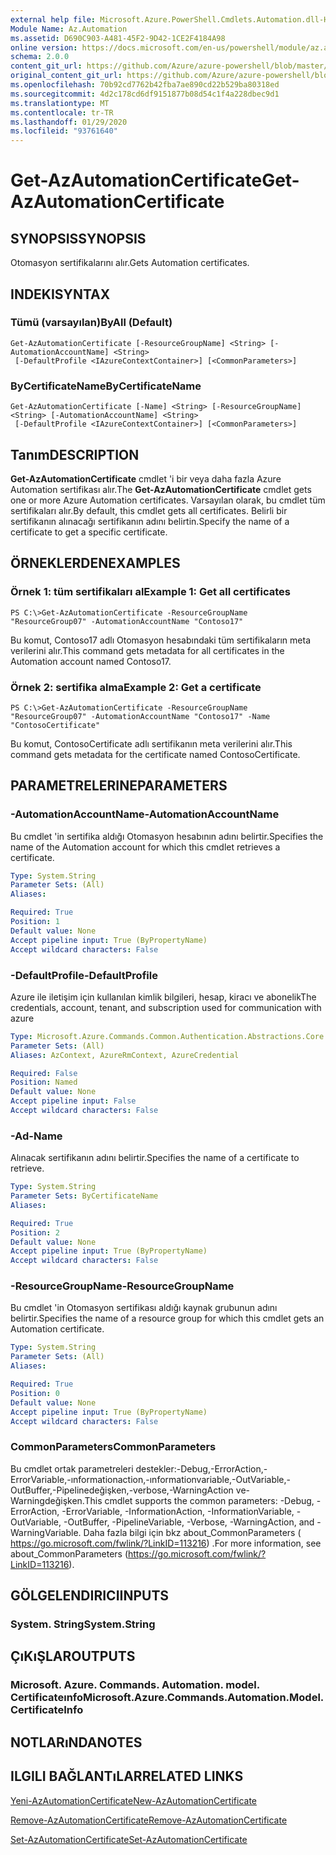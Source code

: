 ```yaml
---
external help file: Microsoft.Azure.PowerShell.Cmdlets.Automation.dll-Help.xml
Module Name: Az.Automation
ms.assetid: D690C903-A481-45F2-9D42-1CE2F4184A98
online version: https://docs.microsoft.com/en-us/powershell/module/az.automation/get-azautomationcertificate
schema: 2.0.0
content_git_url: https://github.com/Azure/azure-powershell/blob/master/src/Automation/Automation/help/Get-AzAutomationCertificate.md
original_content_git_url: https://github.com/Azure/azure-powershell/blob/master/src/Automation/Automation/help/Get-AzAutomationCertificate.md
ms.openlocfilehash: 70b92cd7762b42fba7ae890cd22b529ba80318ed
ms.sourcegitcommit: 4d2c178cd6df9151877b08d54c1f4a228dbec9d1
ms.translationtype: MT
ms.contentlocale: tr-TR
ms.lasthandoff: 01/29/2020
ms.locfileid: "93761640"
---
```

# <span data-ttu-id="01d9f-101">Get-AzAutomationCertificate</span><span class="sxs-lookup"><span data-stu-id="01d9f-101">Get-AzAutomationCertificate</span></span>

## <span data-ttu-id="01d9f-102">SYNOPSIS</span><span class="sxs-lookup"><span data-stu-id="01d9f-102">SYNOPSIS</span></span>
<span data-ttu-id="01d9f-103">Otomasyon sertifikalarını alır.</span><span class="sxs-lookup"><span data-stu-id="01d9f-103">Gets Automation certificates.</span></span>

## <span data-ttu-id="01d9f-104">INDEKI</span><span class="sxs-lookup"><span data-stu-id="01d9f-104">SYNTAX</span></span>

### <span data-ttu-id="01d9f-105">Tümü (varsayılan)</span><span class="sxs-lookup"><span data-stu-id="01d9f-105">ByAll (Default)</span></span>
```
Get-AzAutomationCertificate [-ResourceGroupName] <String> [-AutomationAccountName] <String>
 [-DefaultProfile <IAzureContextContainer>] [<CommonParameters>]
```

### <span data-ttu-id="01d9f-106">ByCertificateName</span><span class="sxs-lookup"><span data-stu-id="01d9f-106">ByCertificateName</span></span>
```
Get-AzAutomationCertificate [-Name] <String> [-ResourceGroupName] <String> [-AutomationAccountName] <String>
 [-DefaultProfile <IAzureContextContainer>] [<CommonParameters>]
```

## <span data-ttu-id="01d9f-107">Tanım</span><span class="sxs-lookup"><span data-stu-id="01d9f-107">DESCRIPTION</span></span>
<span data-ttu-id="01d9f-108">**Get-AzAutomationCertificate** cmdlet 'i bir veya daha fazla Azure Automation sertifikası alır.</span><span class="sxs-lookup"><span data-stu-id="01d9f-108">The **Get-AzAutomationCertificate** cmdlet gets one or more Azure Automation certificates.</span></span>
<span data-ttu-id="01d9f-109">Varsayılan olarak, bu cmdlet tüm sertifikaları alır.</span><span class="sxs-lookup"><span data-stu-id="01d9f-109">By default, this cmdlet gets all certificates.</span></span>
<span data-ttu-id="01d9f-110">Belirli bir sertifikanın alınacağı sertifikanın adını belirtin.</span><span class="sxs-lookup"><span data-stu-id="01d9f-110">Specify the name of a certificate to get a specific certificate.</span></span>

## <span data-ttu-id="01d9f-111">ÖRNEKLERDEN</span><span class="sxs-lookup"><span data-stu-id="01d9f-111">EXAMPLES</span></span>

### <span data-ttu-id="01d9f-112">Örnek 1: tüm sertifikaları al</span><span class="sxs-lookup"><span data-stu-id="01d9f-112">Example 1: Get all certificates</span></span>
```
PS C:\>Get-AzAutomationCertificate -ResourceGroupName "ResourceGroup07" -AutomationAccountName "Contoso17"
```

<span data-ttu-id="01d9f-113">Bu komut, Contoso17 adlı Otomasyon hesabındaki tüm sertifikaların meta verilerini alır.</span><span class="sxs-lookup"><span data-stu-id="01d9f-113">This command gets metadata for all certificates in the Automation account named Contoso17.</span></span>

### <span data-ttu-id="01d9f-114">Örnek 2: sertifika alma</span><span class="sxs-lookup"><span data-stu-id="01d9f-114">Example 2: Get a certificate</span></span>
```
PS C:\>Get-AzAutomationCertificate -ResourceGroupName "ResourceGroup07" -AutomationAccountName "Contoso17" -Name "ContosoCertificate"
```

<span data-ttu-id="01d9f-115">Bu komut, ContosoCertificate adlı sertifikanın meta verilerini alır.</span><span class="sxs-lookup"><span data-stu-id="01d9f-115">This command gets metadata for the certificate named ContosoCertificate.</span></span>

## <span data-ttu-id="01d9f-116">PARAMETRELERINE</span><span class="sxs-lookup"><span data-stu-id="01d9f-116">PARAMETERS</span></span>

### <span data-ttu-id="01d9f-117">-AutomationAccountName</span><span class="sxs-lookup"><span data-stu-id="01d9f-117">-AutomationAccountName</span></span>
<span data-ttu-id="01d9f-118">Bu cmdlet 'in sertifika aldığı Otomasyon hesabının adını belirtir.</span><span class="sxs-lookup"><span data-stu-id="01d9f-118">Specifies the name of the Automation account for which this cmdlet retrieves a certificate.</span></span>

```yaml
Type: System.String
Parameter Sets: (All)
Aliases:

Required: True
Position: 1
Default value: None
Accept pipeline input: True (ByPropertyName)
Accept wildcard characters: False
```

### <span data-ttu-id="01d9f-119">-DefaultProfile</span><span class="sxs-lookup"><span data-stu-id="01d9f-119">-DefaultProfile</span></span>
<span data-ttu-id="01d9f-120">Azure ile iletişim için kullanılan kimlik bilgileri, hesap, kiracı ve abonelik</span><span class="sxs-lookup"><span data-stu-id="01d9f-120">The credentials, account, tenant, and subscription used for communication with azure</span></span>

```yaml
Type: Microsoft.Azure.Commands.Common.Authentication.Abstractions.Core.IAzureContextContainer
Parameter Sets: (All)
Aliases: AzContext, AzureRmContext, AzureCredential

Required: False
Position: Named
Default value: None
Accept pipeline input: False
Accept wildcard characters: False
```

### <span data-ttu-id="01d9f-121">-Ad</span><span class="sxs-lookup"><span data-stu-id="01d9f-121">-Name</span></span>
<span data-ttu-id="01d9f-122">Alınacak sertifikanın adını belirtir.</span><span class="sxs-lookup"><span data-stu-id="01d9f-122">Specifies the name of a certificate to retrieve.</span></span>

```yaml
Type: System.String
Parameter Sets: ByCertificateName
Aliases:

Required: True
Position: 2
Default value: None
Accept pipeline input: True (ByPropertyName)
Accept wildcard characters: False
```

### <span data-ttu-id="01d9f-123">-ResourceGroupName</span><span class="sxs-lookup"><span data-stu-id="01d9f-123">-ResourceGroupName</span></span>
<span data-ttu-id="01d9f-124">Bu cmdlet 'in Otomasyon sertifikası aldığı kaynak grubunun adını belirtir.</span><span class="sxs-lookup"><span data-stu-id="01d9f-124">Specifies the name of a resource group for which this cmdlet gets an Automation certificate.</span></span>

```yaml
Type: System.String
Parameter Sets: (All)
Aliases:

Required: True
Position: 0
Default value: None
Accept pipeline input: True (ByPropertyName)
Accept wildcard characters: False
```

### <span data-ttu-id="01d9f-125">CommonParameters</span><span class="sxs-lookup"><span data-stu-id="01d9f-125">CommonParameters</span></span>
<span data-ttu-id="01d9f-126">Bu cmdlet ortak parametreleri destekler:-Debug,-ErrorAction,-ErrorVariable,-ınformationaction,-ınformationvariable,-OutVariable,-OutBuffer,-Pipelinedeğişken,-verbose,-WarningAction ve-Warningdeğişken.</span><span class="sxs-lookup"><span data-stu-id="01d9f-126">This cmdlet supports the common parameters: -Debug, -ErrorAction, -ErrorVariable, -InformationAction, -InformationVariable, -OutVariable, -OutBuffer, -PipelineVariable, -Verbose, -WarningAction, and -WarningVariable.</span></span> <span data-ttu-id="01d9f-127">Daha fazla bilgi için bkz about_CommonParameters ( https://go.microsoft.com/fwlink/?LinkID=113216) .</span><span class="sxs-lookup"><span data-stu-id="01d9f-127">For more information, see about_CommonParameters (https://go.microsoft.com/fwlink/?LinkID=113216).</span></span>

## <span data-ttu-id="01d9f-128">GÖLGELENDIRICI</span><span class="sxs-lookup"><span data-stu-id="01d9f-128">INPUTS</span></span>

### <span data-ttu-id="01d9f-129">System. String</span><span class="sxs-lookup"><span data-stu-id="01d9f-129">System.String</span></span>

## <span data-ttu-id="01d9f-130">ÇıKıŞLAR</span><span class="sxs-lookup"><span data-stu-id="01d9f-130">OUTPUTS</span></span>

### <span data-ttu-id="01d9f-131">Microsoft. Azure. Commands. Automation. model. Certificateınfo</span><span class="sxs-lookup"><span data-stu-id="01d9f-131">Microsoft.Azure.Commands.Automation.Model.CertificateInfo</span></span>

## <span data-ttu-id="01d9f-132">NOTLARıNDA</span><span class="sxs-lookup"><span data-stu-id="01d9f-132">NOTES</span></span>

## <span data-ttu-id="01d9f-133">ILGILI BAĞLANTıLAR</span><span class="sxs-lookup"><span data-stu-id="01d9f-133">RELATED LINKS</span></span>

[<span data-ttu-id="01d9f-134">Yeni-AzAutomationCertificate</span><span class="sxs-lookup"><span data-stu-id="01d9f-134">New-AzAutomationCertificate</span></span>](./New-AzAutomationCertificate.md)

[<span data-ttu-id="01d9f-135">Remove-AzAutomationCertificate</span><span class="sxs-lookup"><span data-stu-id="01d9f-135">Remove-AzAutomationCertificate</span></span>](./Remove-AzAutomationCertificate.md)

[<span data-ttu-id="01d9f-136">Set-AzAutomationCertificate</span><span class="sxs-lookup"><span data-stu-id="01d9f-136">Set-AzAutomationCertificate</span></span>](./Set-AzAutomationCertificate.md)


